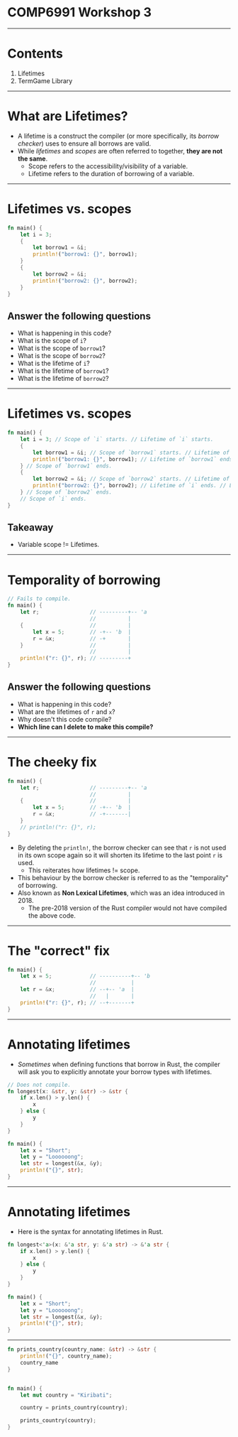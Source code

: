 <!-- markdownlint-disable MD005 MD012 MD013 MD007 MD024 -->

# COMP6991 Workshop 3

---

# Contents

1. Lifetimes
2. TermGame Library

---

# What are Lifetimes?


* A lifetime is a construct the compiler (or more specifically, its *borrow checker*) uses to ensure all borrows are valid.
* While *lifetimes* and *scopes* are often referred to together, **they are not the same**.
    * Scope refers to the accessibility/visibility of a variable.
    * Lifetime refers to the duration of borrowing of a variable.

---

# Lifetimes vs. scopes

```rust
fn main() {
    let i = 3;
    {
        let borrow1 = &i;
        println!("borrow1: {}", borrow1);
    }
    {
        let borrow2 = &i;
        println!("borrow2: {}", borrow2);
    }
}
```

## Answer the following questions

* What is happening in this code?
* What is the scope of `i`?
* What is the scope of `borrow1`?
* What is the scope of `borrow2`?
* What is the lifetime of `i`?
* What is the lifetime of `borrow1`?
* What is the lifetime of `borrow2`?

---

# Lifetimes vs. scopes

```rust
fn main() {
    let i = 3; // Scope of `i` starts. // Lifetime of `i` starts.
    {
        let borrow1 = &i; // Scope of `borrow1` starts. // Lifetime of 'borrow1' starts.
        println!("borrow1: {}", borrow1); // Lifetime of `borrow1` ends.
    } // Scope of `borrow1` ends.
    {
        let borrow2 = &i; // Scope of `borrow2` starts. // Lifetime of `borrow2` starts.
        println!("borrow2: {}", borrow2); // Lifetime of `i` ends. // Lifetime of `borrow2` ends.
    } // Scope of `borrow2` ends.
    // Scope of `i` ends.
}
```

## Takeaway

* Variable scope != Lifetimes.

---

# Temporality of borrowing


```rust
// Fails to compile.
fn main() {
    let r;                // ---------+-- 'a
                          //          |
    {                     //          |
        let x = 5;        // -+-- 'b  |
        r = &x;           // -+       |
    }                     //          |
                          //          |
    println!("r: {}", r); // ---------+
}
```

## Answer the following questions

* What is happening in this code?
* What are the lifetimes of `r` and `x`?
* Why doesn't this code compile?
* **Which line can I delete to make this compile?**

---

# The cheeky fix


```rust
fn main() {
    let r;                // ---------+-- 'a
                          //          |
    {                     //          |
        let x = 5;        // -+-- 'b  |
        r = &x;           // -+-------|
    }
    // println!("r: {}", r);
}
```

* By deleting the `println!`, the borrow checker can see that `r` is not used in its own scope again so it will shorten its lifetime to the last point `r` is used.
    * This reiterates how lifetimes != scope.
* This behaviour by the borrow checker is referred to as the "temporality" of borrowing.
* Also known as **Non Lexical Lifetimes**, which was an idea introduced in 2018.
    * The pre-2018 version of the Rust compiler would not have compiled the above code.

---

# The "correct" fix


```rust
fn main() {
    let x = 5;            // ----------+-- 'b
                          //           |
    let r = &x;           // --+-- 'a  |
                          //   |       |
    println!("r: {}", r); // --+-------+
}
```

---

# Annotating lifetimes

* *Sometimes* when defining functions that borrow in Rust, the compiler will ask you to explicitly annotate your borrow types with lifetimes.

```rust
// Does not compile.
fn longest(x: &str, y: &str) -> &str {
    if x.len() > y.len() {
        x
    } else {
        y
    }
}

fn main() {
    let x = "Short";
    let y = "Loooooong";
    let str = longest(&x, &y);
    println!("{}", str);
}
```

---

# Annotating lifetimes

* Here is the syntax for annotating lifetimes in Rust.

```rust
fn longest<'a>(x: &'a str, y: &'a str) -> &'a str {
    if x.len() > y.len() {
        x
    } else {
        y
    }
}

fn main() {
    let x = "Short";
    let y = "Loooooong";
    let str = longest(&x, &y);
    println!("{}", str);
}
```

---

```rust
fn prints_country(country_name: &str) -> &str {
    println!("{}", country_name);
    country_name
}


fn main() {
    let mut country = "Kiribati";

    country = prints_country(country);

    prints_country(country);
}
```
